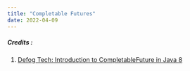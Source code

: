 ```yaml
---
title: "Completable Futures"
date: 2022-04-09
---
```



##### Credits :  
1. [Defog Tech: Introduction to CompletableFuture in Java 8](https://www.youtube.com/watch?v=ImtZgX1nmr8&list=PLhfHPmPYPPRk6yMrcbfafFGSbE2EPK_A6&index=12)
